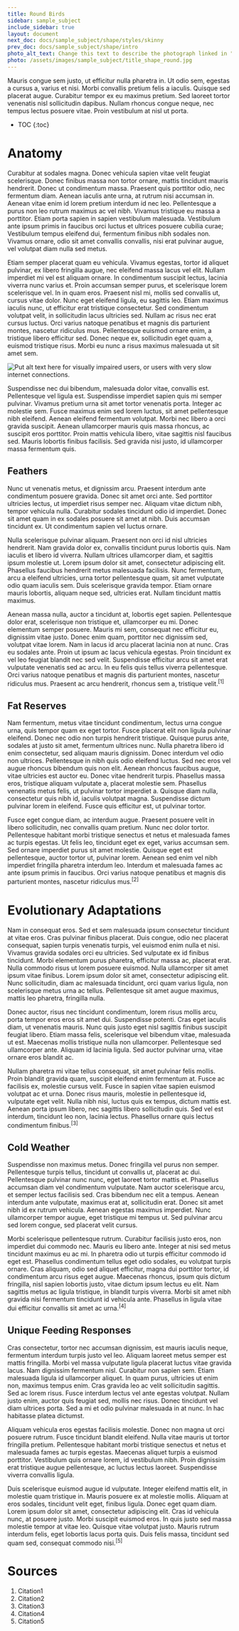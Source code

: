 ```yaml
---
title: Round Birds
sidebar: sample_subject
include_sidebar: true
layout: document
next_doc: docs/sample_subject/shape/styles/skinny
prev_doc: docs/sample_subject/shape/intro
photo_alt_text: Change this text to describe the photograph linked in "photo".
photo: /assets/images/sample_subject/title_shape_round.jpg
---
```


Mauris congue sem justo, ut efficitur nulla pharetra in. Ut odio sem, egestas a cursus a, varius et nisi. Morbi convallis pretium felis a iaculis. Quisque sed placerat augue. Curabitur tempor ex eu maximus pretium. Sed laoreet tortor venenatis nisl sollicitudin dapibus. Nullam rhoncus congue neque, nec tempus lectus posuere vitae. Proin vestibulum at nisl ut porta.

* TOC
{:toc}

# Anatomy

 Curabitur at sodales magna. Donec vehicula sapien vitae velit feugiat scelerisque. Donec finibus massa non tortor ornare, mattis tincidunt mauris hendrerit. Donec ut condimentum massa. Praesent quis porttitor odio, nec fermentum diam. Aenean iaculis ante urna, at rutrum nisi accumsan in. Aenean vitae enim id lorem pretium interdum id nec leo. Pellentesque a purus non leo rutrum maximus ac vel nibh. Vivamus tristique eu massa a porttitor. Etiam porta sapien in sapien vestibulum malesuada. Vestibulum ante ipsum primis in faucibus orci luctus et ultrices posuere cubilia curae; Vestibulum tempus eleifend dui, fermentum finibus nibh sodales non. Vivamus ornare, odio sit amet convallis convallis, nisi erat pulvinar augue, vel volutpat diam nulla sed metus.

Etiam semper placerat quam eu vehicula. Vivamus egestas, tortor id aliquet pulvinar, ex libero fringilla augue, nec eleifend massa lacus vel elit. Nullam imperdiet mi vel est aliquam ornare. In condimentum suscipit lectus, lacinia viverra nunc varius et. Proin accumsan semper purus, et scelerisque lorem scelerisque vel. In in quam eros. Praesent nisl mi, mollis sed convallis ut, cursus vitae dolor. Nunc eget eleifend ligula, eu sagittis leo. Etiam maximus iaculis nunc, ut efficitur erat tristique consectetur. Sed condimentum volutpat velit, in sollicitudin lacus ultricies sed. Nullam ac risus nec erat cursus luctus. Orci varius natoque penatibus et magnis dis parturient montes, nascetur ridiculus mus. Pellentesque euismod ornare enim, a tristique libero efficitur sed. Donec neque ex, sollicitudin eget quam a, euismod tristique risus. Morbi eu nunc a risus maximus malesuada ut sit amet sem.

<img src="/template-information-site/assets/images/sample_subject/bird_round.jpg" alt="Put alt text here for visually impaired users, or users with very slow internet connections."/>

Suspendisse nec dui bibendum, malesuada dolor vitae, convallis est. Pellentesque vel ligula est. Suspendisse imperdiet sapien quis mi semper pulvinar. Vivamus pretium urna sit amet tortor venenatis porta. Integer ac molestie sem. Fusce maximus enim sed lorem luctus, sit amet pellentesque nibh eleifend. Aenean eleifend fermentum volutpat. Morbi nec libero a orci gravida suscipit. Aenean ullamcorper mauris quis massa rhoncus, ac suscipit eros porttitor. Proin mattis vehicula libero, vitae sagittis nisl faucibus sed. Mauris lobortis finibus facilisis. Sed gravida nisi justo, id ullamcorper massa fermentum quis. 

## Feathers

Nunc ut venenatis metus, et dignissim arcu. Praesent interdum ante condimentum posuere gravida. Donec sit amet orci ante. Sed porttitor ultricies lectus, ut imperdiet risus semper nec. Aliquam vitae dictum nibh, tempor vehicula nulla. Curabitur sodales tincidunt odio id imperdiet. Donec sit amet quam in ex sodales posuere sit amet at nibh. Duis accumsan tincidunt ex. Ut condimentum sapien vel luctus ornare.

Nulla scelerisque pulvinar aliquam. Praesent non orci id nisl ultricies hendrerit. Nam gravida dolor ex, convallis tincidunt purus lobortis quis. Nam iaculis et libero id viverra. Nullam ultrices ullamcorper diam, et sagittis ipsum molestie ut. Lorem ipsum dolor sit amet, consectetur adipiscing elit. Phasellus faucibus hendrerit metus malesuada facilisis. Nunc fermentum, arcu a eleifend ultricies, urna tortor pellentesque quam, sit amet vulputate odio quam iaculis sem. Duis scelerisque gravida tempor. Etiam ornare mauris lobortis, aliquam neque sed, ultricies erat. Nullam tincidunt mattis maximus.

Aenean massa nulla, auctor a tincidunt at, lobortis eget sapien. Pellentesque dolor erat, scelerisque non tristique et, ullamcorper eu mi. Donec elementum semper posuere. Mauris mi sem, consequat nec efficitur eu, dignissim vitae justo. Donec enim quam, porttitor nec dignissim sed, volutpat vitae lorem. Nam in lacus id arcu placerat lacinia non at nunc. Cras eu sodales ante. Proin ut ipsum ac lacus vehicula egestas. Proin tincidunt ex vel leo feugiat blandit nec sed velit. Suspendisse efficitur arcu sit amet erat vulputate venenatis sed ac arcu. In eu felis quis tellus viverra pellentesque. Orci varius natoque penatibus et magnis dis parturient montes, nascetur ridiculus mus. Praesent ac arcu hendrerit, rhoncus sem a, tristique velit.<sup>[1]</sup>

## Fat Reserves

Nam fermentum, metus vitae tincidunt condimentum, lectus urna congue urna, quis tempor quam ex eget tortor. Fusce placerat elit non ligula pulvinar eleifend. Donec nec odio non turpis hendrerit tristique. Quisque purus ante, sodales at justo sit amet, fermentum ultrices nunc. Nulla pharetra libero id enim consectetur, sed aliquam mauris dignissim. Donec interdum vel odio non ultrices. Pellentesque in nibh quis odio eleifend luctus. Sed nec eros vel augue rhoncus bibendum quis non elit. Aenean rhoncus faucibus augue, vitae ultricies est auctor eu. Donec vitae hendrerit turpis. Phasellus massa eros, tristique aliquam vulputate a, placerat molestie sem. Phasellus venenatis metus felis, ut pulvinar tortor imperdiet a. Quisque diam nulla, consectetur quis nibh id, iaculis volutpat magna. Suspendisse dictum pulvinar lorem in eleifend. Fusce quis efficitur est, ut pulvinar tortor.

Fusce eget congue diam, ac interdum augue. Praesent posuere velit in libero sollicitudin, nec convallis quam pretium. Nunc nec dolor tortor. Pellentesque habitant morbi tristique senectus et netus et malesuada fames ac turpis egestas. Ut felis leo, tincidunt eget ex eget, varius accumsan sem. Sed ornare imperdiet purus sit amet molestie. Quisque eget est pellentesque, auctor tortor ut, pulvinar lorem. Aenean sed enim vel nibh imperdiet fringilla pharetra interdum leo. Interdum et malesuada fames ac ante ipsum primis in faucibus. Orci varius natoque penatibus et magnis dis parturient montes, nascetur ridiculus mus.<sup>[2]</sup>

# Evolutionary Adaptations

Nam in consequat eros. Sed et sem malesuada ipsum consectetur tincidunt at vitae eros. Cras pulvinar finibus placerat. Duis congue, odio nec placerat consequat, sapien turpis venenatis turpis, vel euismod enim nulla et nisi. Vivamus gravida sodales orci eu ultricies. Sed vulputate ex id finibus tincidunt. Morbi elementum purus pharetra, efficitur massa ac, placerat erat. Nulla commodo risus ut lorem posuere euismod. Nulla ullamcorper sit amet ipsum vitae finibus. Lorem ipsum dolor sit amet, consectetur adipiscing elit. Nunc sollicitudin, diam ac malesuada tincidunt, orci quam varius ligula, non scelerisque metus urna ac tellus. Pellentesque sit amet augue maximus, mattis leo pharetra, fringilla nulla.

Donec auctor, risus nec tincidunt condimentum, lorem risus mollis arcu, porta tempor eros eros sit amet dui. Suspendisse potenti. Cras eget iaculis diam, ut venenatis mauris. Nunc quis justo eget nisl sagittis finibus suscipit feugiat libero. Etiam massa felis, scelerisque vel bibendum vitae, malesuada ut est. Maecenas mollis tristique nulla non ullamcorper. Pellentesque sed ullamcorper ante. Aliquam id lacinia ligula. Sed auctor pulvinar urna, vitae ornare eros blandit ac.

Nullam pharetra mi vitae tellus consequat, sit amet pulvinar felis mollis. Proin blandit gravida quam, suscipit eleifend enim fermentum at. Fusce ac facilisis ex, molestie cursus velit. Fusce in sapien vitae sapien euismod volutpat ac et urna. Donec risus mauris, molestie in pellentesque id, vulputate eget velit. Nulla nibh nisi, luctus quis ex tempus, dictum mattis est. Aenean porta ipsum libero, nec sagittis libero sollicitudin quis. Sed vel est interdum, tincidunt leo non, lacinia lectus. Phasellus ornare quis lectus condimentum finibus.<sup>[3]</sup>

## Cold Weather

Suspendisse non maximus metus. Donec fringilla vel purus non semper. Pellentesque turpis tellus, tincidunt ut convallis ut, placerat ac dui. Pellentesque pulvinar nunc nunc, eget laoreet tortor mattis et. Phasellus accumsan diam vel condimentum vulputate. Nam auctor scelerisque arcu, et semper lectus facilisis sed. Cras bibendum nec elit a tempus. Aenean interdum ante vulputate, maximus erat at, sollicitudin erat. Donec sit amet nibh id ex rutrum vehicula. Aenean egestas maximus imperdiet. Nunc ullamcorper tempor augue, eget tristique mi tempus ut. Sed pulvinar arcu sed lorem congue, sed placerat velit cursus.

Morbi scelerisque pellentesque rutrum. Curabitur facilisis justo eros, non imperdiet dui commodo nec. Mauris eu libero ante. Integer at nisi sed metus tincidunt maximus eu ac mi. In pharetra odio ut turpis efficitur commodo id eget est. Phasellus condimentum tellus eget odio sodales, eu volutpat turpis ornare. Cras aliquam, odio sed aliquet efficitur, magna dui porttitor tortor, id condimentum arcu risus eget augue. Maecenas rhoncus, ipsum quis dictum fringilla, nisl sapien lobortis justo, vitae dictum ipsum lectus eu elit. Nam sagittis metus ac ligula tristique, in blandit turpis viverra. Morbi sit amet nibh gravida nisi fermentum tincidunt id vehicula ante. Phasellus in ligula vitae dui efficitur convallis sit amet ac urna.<sup>[4]</sup>

## Unique Feeding Responses

Cras consectetur, tortor nec accumsan dignissim, est mauris iaculis neque, fermentum interdum turpis justo vel leo. Aliquam laoreet metus semper est mattis fringilla. Morbi vel massa vulputate ligula placerat luctus vitae gravida lacus. Nam dignissim fermentum nisl. Curabitur non sapien sem. Etiam malesuada ligula id ullamcorper aliquet. In quam purus, ultricies ut enim non, maximus tempus enim. Cras gravida leo ac velit sollicitudin sagittis. Sed ac lorem risus. Fusce interdum lectus vel ante egestas volutpat. Nullam justo enim, auctor quis feugiat sed, mollis nec risus. Donec tincidunt vel diam ultrices porta. Sed a mi et odio pulvinar malesuada in at nunc. In hac habitasse platea dictumst.

Aliquam vehicula eros egestas facilisis molestie. Donec non magna ut orci posuere rutrum. Fusce tincidunt blandit eleifend. Nulla vitae mauris ut tortor fringilla pretium. Pellentesque habitant morbi tristique senectus et netus et malesuada fames ac turpis egestas. Maecenas aliquet turpis a euismod porttitor. Vestibulum quis ornare lorem, id vestibulum nibh. Proin dignissim erat tristique augue pellentesque, ac luctus lectus laoreet. Suspendisse viverra convallis ligula.

Duis scelerisque euismod augue id vulputate. Integer eleifend mattis elit, in molestie quam tristique in. Mauris posuere ex at molestie mollis. Aliquam at eros sodales, tincidunt velit eget, finibus ligula. Donec eget quam diam. Lorem ipsum dolor sit amet, consectetur adipiscing elit. Cras id vehicula nunc, at posuere justo. Morbi suscipit euismod eros. In quis justo sed massa molestie tempor at vitae leo. Quisque vitae volutpat justo. Mauris rutrum interdum felis, eget lobortis lacus porta quis. Duis felis massa, tincidunt sed quam sed, consequat commodo nisi.<sup>[5]</sup>

# Sources

1. Citation1
2. Citation2
3. Citation3
4. Citation4
5. Citation5
